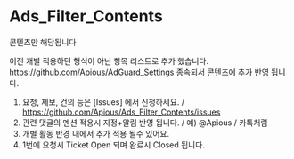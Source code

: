 # Ads_Filter_Contents
콘텐츠만 해당됩니다

이전 개별 적용하던 형식이 아닌 항목 리스트로 추가 했습니다.
https://github.com/Apious/AdGuard_Settings 종속되서 콘텐츠에 추가 반영 됩니다.

1. 요청, 제보, 건의 등은 [Issues] 에서 신청하세요.
/ https://github.com/Apious/Ads_Filter_Contents/issues
2. 관련 댓글의 멘션 적용시 지정+알림 반영 됩니다. / 예) @Apious / 카톡처럼
3. 개별 활동 반경 내에서 추가 적용 될수 있어요.
4. 1번에 요청시 Ticket Open 되며 완료시 Closed 됩니다.
